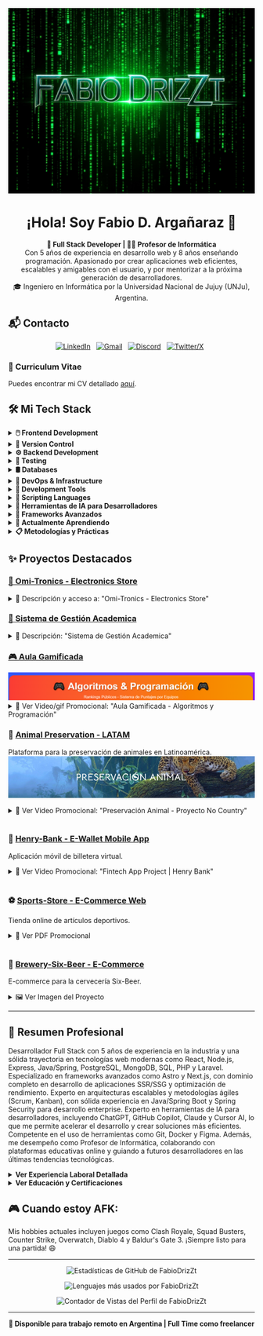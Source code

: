 <img src="https://raw.githubusercontent.com/FabioDrizZt/FabioDrizZt/main/img.png" alt="Portada Fabio D. Argañaraz"/>

<h1 align="center">¡Hola! Soy Fabio D. Argañaraz 👋</h1>

<p align="center">
  <strong>🚀 Full Stack Developer | 👨‍🏫 Profesor de Informática </strong><br/>
  Con 5 años de experiencia en desarrollo web y 8 años enseñando programación. Apasionado por crear aplicaciones web eficientes, escalables y amigables con el usuario, y por mentorizar a la próxima generación de desarrolladores. <br/>
  🎓 Ingeniero en Informática por la Universidad Nacional de Jujuy (UNJu), Argentina.
</p>

## 📬 Contacto

<p align="center">
  <a href="https://www.linkedin.com/in/fabiodrizzt" target="_blank"><img src="https://skillicons.dev/icons?i=linkedin" alt="LinkedIn"/></a>&nbsp;&nbsp;
  <a href="mailto:ing.fabio.arg@gmail.com?subject=Hello%20Fabio,%20From%20Github" target="_blank"><img src="https://skillicons.dev/icons?i=gmail" alt="Gmail"/></a>&nbsp;&nbsp;
  <a href="https://discordapp.com/users/70293064240861184" target="_blank"><img src="https://skillicons.dev/icons?i=discord" alt="Discord"/></a>&nbsp;&nbsp;
  <a href="https://twitter.com/fabiodrizzt" target="_blank"><img src="https://skillicons.dev/icons?i=twitter" alt="Twitter/X"/></a>&nbsp;&nbsp;
</p>

### 📄 Curriculum Vitae

Puedes encontrar mi CV detallado [aquí](https://fabiodrizzt.vercel.app/).

## 🛠️ Mi Tech Stack

<details>
  <summary><strong>🖱️ Frontend Development</strong></summary>
  <p align="left">
    <img src="https://skillicons.dev/icons?i=html,css,sass,js,ts,react,bootstrap,tailwind,styledcomponents,figma" alt="Frontend Technologies"/>
  </p>
</details>

<details>
  <summary><strong>🌿 Version Control</strong></summary>
  <p align="left">
    <img src="https://skillicons.dev/icons?i=git,github,gitlab" alt="Version Control"/>
  </p>
</details>

<details>
  <summary><strong>⚙️ Backend Development</strong></summary>
  <p align="left">
    <img src="https://skillicons.dev/icons?i=nodejs,express,php,laravel,java,spring,hibernate,python,flask" alt="Backend Technologies"/>
    <br/>
    <strong>Especializado en:</strong> Java/Spring Boot, Spring Security, microservicios, Node.js, Express, PHP/Laravel, Python/Flask
  </p>
</details>

<details>
  <summary><strong>🧪 Testing</strong></summary>
  <p align="left">
    <img src="https://skillicons.dev/icons?i=jest,vitest" alt="Testing Tools"/>
    <br/>
    <strong>Experiencia en:</strong> Jest, Vitest - Pruebas unitarias y de integración
  </p>
</details>

<details>
  <summary><strong>🛢️ Databases</strong></summary>
  <p align="left">
    <img src="https://skillicons.dev/icons?i=mongodb,mysql,postgres,sequel" alt="Databases"/>
    <br/>
    <strong>Experiencia sólida en:</strong> PostgreSQL (diseño de esquemas relacionales y optimización de consultas), MongoDB, MySQL
  </p>
</details>

<details>
  <summary><strong>🚀 DevOps & Infrastructure</strong></summary>
  <p align="left">
    <img src="https://skillicons.dev/icons?i=docker,bash,netlify,vercel" alt="DevOps Tools"/>
    <br/>
    <strong>Experiencia en:</strong> Docker (containerización y deployment), Bash scripting, Netlify, Vercel, CI/CD, deployment automatizado
  </p>
</details>

<details>
  <summary><strong>🔧 Development Tools</strong></summary>
  <p align="left">
    <img src="https://skillicons.dev/icons?i=vscode,idea,maven,postman,vite,bun,md" alt="Development Tools"/>
    <br/>
    <strong>Especializado en:</strong> Visual Studio Code, IntelliJ IDEA, Postman, Vite, Bun, Maven, Markdown
  </p>
</details>

<details>
  <summary><strong>📜 Scripting Languages</strong></summary>
  <p align="left">
    <img src="https://skillicons.dev/icons?i=py,bash" alt="Scripting Languages"/>
  </p>
</details>

<details>
  <summary><strong>🤖 Herramientas de IA para Desarrolladores</strong></summary>
  <p align="left">
    <img src="https://skillicons.dev/icons?i=vercel,github" alt="AI Tools"/>
    <br/>
    <strong>Especializado en:</strong> GitHub Copilot, Claude, Cursor AI, V0.dev y otras herramientas de desarrollo asistido por IA
  </p>
</details>

<details>
  <summary><strong>🚀 Frameworks Avanzados</strong></summary>
  <p align="left">
    <img src="https://skillicons.dev/icons?i=astro,nextjs" alt="Advanced Frameworks"/>
    <br/>
    <strong>Dominio completo en:</strong> Astro (SSG/SSR), Next.js (App Router, Server Components, API Routes)
  </p>
</details>

<details>
  <summary><strong>🌱 Actualmente Aprendiendo</strong></summary>
  <p align="left">
    <img src="https://skillicons.dev/icons?i=go" alt="Currently Learning"/>
    <br/>
    <strong>Explorando:</strong> Go (Golang) - Desarrollo de microservicios y aplicaciones de alto rendimiento
  </p>
</details>

<details>
  <summary><strong>📋 Metodologías y Prácticas</strong></summary>
  <p align="left">
    <strong>Metodologías Ágiles:</strong> Scrum, Kanban - Experiencia en equipos colaborativos<br/>
    <strong>Code Reviews:</strong> Mantenimiento de calidad de código<br/>
    <strong>Testing:</strong> Jest, Vitest para pruebas unitarias<br/>
    <strong>Comunicación:</strong> Habilidades sólidas de trabajo en equipo y mentoría
  </p>
</details>

## ✨ Proyectos Destacados
 
### [🛒 Omi-Tronics - Electronics Store](http://omi-tronics.vercel.app/)

<details>
  <summary>📜 Descripción y acceso a: "Omi-Tronics - Electronics Store"</summary>
  <a href='http://omi-tronics.vercel.app/' target="_blank">
    <img src='https://raw.githubusercontent.com/FabioDrizZt/FabioDrizZt/main/omi-tronics.png' alt='Imagen Promocional Omi-Tronics'/>
  </a>
  <p align="center">Omi-Tronics es tu tienda online de confianza en tecnología. Encontrá TV-box, consolas, mouses, teclados, auriculares y mucho más, con las mejores marcas y precios competitivos.</p>
</details>

### [🏫 Sistema de Gestión Academica](https://gestion-academica.vercel.app/)

<details>
  <summary>📜 Descripción: "Sistema de Gestión Academica"</summary>
  <a href='https://gestion-academica.vercel.app/' target="_blank">
    <img src='https://raw.githubusercontent.com/FabioDrizZt/FabioDrizZt/main/sga.png' alt='Imágen promocional del Sistema de Gestión Academica'/>
  </a>
  <p align="center"> <strong>Sistema de Gestión Académica</strong> completo y robusto, diseñado para optimizar y digitalizar los procesos educativos de una institución. La plataforma centraliza la información y ofrece una experiencia de usuario intuitiva y diferenciada a través de tres paneles principales, cada uno con funcionalidades específicas para cada rol: <strong>Administración</strong>, <strong>Profesor</strong> y <strong>Alumno</strong>.</p>

<hr>

  <details>
        <summary>Panel de Administración: Control Total y Centralizado</summary>
        <div class="content">
          <img src='https://raw.githubusercontent.com/FabioDrizZt/FabioDrizZt/main/sga-admin.gif' alt='Imágen promocional del Sistema de Gestión Academica'/>
            <p>El panel de administración es el núcleo del sistema y proporciona un control exhaustivo sobre todos los aspectos de la vida académica de la institución.</p>
            <p><strong>Funcionalidades Clave:</strong></p>
            <ul>
                <li><strong>Gestión de Usuarios:</strong> Administración completa de los perfiles de <strong>alumnos</strong> y <strong>profesores</strong>, incluyendo altas, bajas y modificaciones de su información personal y académica.</li>
                <li><strong>Gestión Académica:</strong> Configuración y administración de <strong>carreras</strong>, <strong>materias</strong>, <strong>cursos</strong> y <strong>mesas de exámenes</strong>. Permite una organización flexible y adaptada a las necesidades de la institución.</li>
                <li><strong>Control de Procesos:</strong> Administración de las <strong>fechas de inscripción</strong> a cursadas y exámenes, asegurando un cronograma ordenado.</li>
                <li><strong>Administración de Documentación:</strong> Gestión de solicitudes de <strong>certificados de alumno regular</strong> y administración de los <strong>títulos secundarios</strong> de los estudiantes.</li>
                <li><strong>Visualización Global:</strong> Acceso directo al <strong>Calendario Académico</strong> para una visión general de todas las actividades planificadas.</li>
            </ul>
        </div>
    </details>



  <details>
        <summary>Panel del Alumno: Autonomía y Acceso a la Información</summary>
        <div class="content">
    <img src='https://raw.githubusercontent.com/FabioDrizZt/FabioDrizZt/main/sga-alumno.gif' alt='Imágen promocional del Sistema de Gestión Academica'/>
            <p>El portal del alumno está enfocado en la autogestión, brindando a los estudiantes acceso directo a toda su información académica y a los procesos clave de su carrera.</p>
            <p><strong>Funcionalidades Clave:</strong></p>
            <ul>
                <li><strong>Inscripciones Online:</strong> Los alumnos pueden <strong>inscribirse a las materias</strong> que deseen cursar y <strong>anotarse en las mesas de exámenes finales</strong> de forma autónoma.</li>
                <li><strong>Seguimiento Académico:</strong> Acceso a "Mis Cursadas" para visualizar sus materias en curso, notas y condición final, además de poder <strong>consultar su ficha académica</strong> completa para ver su progreso histórico.</li>
                <li><strong>Historial de Trámites:</strong> Consulta del <strong>registro de todas sus inscripciones</strong> a cursadas y exámenes.</li>
                <li><strong>Autoservicio de Documentación:</strong> Posibilidad de <strong>generar y descargar certificados de alumno regular</strong> de forma inmediata.</li>
                <li><strong>Información Clave:</strong> Visualización del <strong>Calendario Académico</strong> para estar al tanto de todas las fechas importantes.</li>
            </ul>
        </div>
    </details>
    <details>
        <summary>Panel del Profesor: Herramientas para la Enseñanza</summary>
        <div class="content">
            <p>Este panel está diseñado para facilitar las tareas diarias de los docentes, permitiéndoles gestionar sus cursos y alumnos de manera eficiente.</p>
            <p><strong>Funcionalidades Clave:</strong></p>
            <ul>
                <li><strong>Consulta de Inscriptos:</strong> Visualización rápida y sencilla de los alumnos inscriptos a sus mesas de examen.</li>
                <li><strong>Gestión de Cursos:</strong> Acceso a la planilla de inscriptos de cada curso a su cargo, con funcionalidades para el <strong>registro de notas parciales</strong> y la carga de <strong>condiciones finales</strong>.</li>
                <li><strong>Calendario Académico:</strong> Consulta del cronograma de actividades académicas relevantes.</li>
                <li><strong>Perfil Personal:</strong> Autogestión de su información de contacto y credenciales de acceso.</li>
            </ul>
        </div>
    </details>
</details>

### [🎮 Aula Gamificada](https://ranking-ayp-c2.vercel.app/)

<a href='https://ranking-ayp-c2.vercel.app/' target="_blank">
  <img src='https://raw.githubusercontent.com/FabioDrizZt/FabioDrizZt/main/Aula%20Gamificada.png' alt='Banner Animal Preservation'/>
</a>

<details>
  <summary>🎥 Ver Video/gif Promocional: "Aula Gamificada - Algoritmos y Programación"</summary>
  <p align="center">
    <a href='https://ranking-ayp-c2.vercel.app/' target="_blank">
        <img src='https://raw.githubusercontent.com/FabioDrizZt/FabioDrizZt/main/aulaGamificada.gif' alt='Video Promocional del Aula Gamificada' loading="lazy">
    </a>
      
  </p>
  <p align="center">Este video destaca las funcionalidades del aula gamificada aplicada a la materia 'Algoritmos y Programación' para alumnos de primer año, motivando el aprendizaje y la autosuperación, sumando quizizz interactivos para reforzar contenidos teóricos y el trabajo en grupo para superar ejercitaciones prácticas en los fundamentos de programación.</p>
</details>

### 🐅 <a href='https://github.com/No-Country/c15-57-ft-react-agregarback'>Animal Preservation - LATAM</a>
Plataforma para la preservación de animales en Latinoamérica.
<a href='https://preservacion-animal.vercel.app/' target="_blank">
  <img src='https://raw.githubusercontent.com/FabioDrizZt/FabioDrizZt/main/BannerPA.png' alt='Banner Animal Preservation'/>
</a>
<details>
  <summary>🎥 Ver Video Promocional: "Preservación Animal - Proyecto No Country"</summary>
  <p align="center">
    <a href='https://www.youtube.com/watch?v=LI2rAvHT0Tk' target="_blank">
      <img src='https://raw.githubusercontent.com/FabioDrizZt/FabioDrizZt/main/youtube.jpg' alt='Video Promocional Animal Preservation'/>
    </a>
  </p>
  <p align="center">Este video destaca los esfuerzos de preservación animal, enfocándose en el Jaguar y otras especies en peligro en América Latina.</p>
</details>

<br/>

### 🏦 <a href="https://github.com/FabioDrizZt/Henry-Bank">Henry-Bank - E-Wallet Mobile App</a>
Aplicación móvil de billetera virtual.
<details>
  <summary>🎥 Ver Video Promocional: "Fintech App Project | Henry Bank"</summary>
  <p align="center">
    <a href="https://www.youtube.com/watch?v=t1KtkQB5uQ8" target="_blank">
      <img src="https://img.youtube.com/vi/t1KtkQB5uQ8/0.jpg" alt="Video Promocional Henry-Bank" width="80%"/>
    </a>
  </p>
  <p align="center">Presentación de la aplicación fintech Henry Bank, sus características y el equipo detrás del proyecto.</p>
</details>

<br/>

### ⚽ <a href="https://github.com/FabioDrizZt/Sports-Store">Sports-Store - E-Commerce Web</a>
Tienda online de artículos deportivos.
<details>
  <summary>📄 Ver PDF Promocional</summary>
  <p align="center">
    <a href="https://drive.google.com/file/d/1E2S9S1wIcEggOzahfIlARxQIjqSEihGI/view?usp=sharing" target="_blank">
      <img src="https://i.imgur.com/zPYlynO.png" alt="PDF Promocional Sports-Store" width="80%">
    </a>
  </p>
</details>

<br/>

### 🍺 <a href="https://github.com/FabioDrizZt/Brewery-Six-Beer">Brewery-Six-Beer - E-Commerce</a>
E-commerce para la cervecería Six-Beer.
<details>
  <summary>🖼️ Ver Imagen del Proyecto</summary>
  <p align='center'>
    <img src='https://user-images.githubusercontent.com/65245824/95817516-0a599d80-0cf8-11eb-9eee-d9bdba249a6d.png' width="80%" alt="Imagen del Proyecto Brewery-Six-Beer">
  </p>
</details>

---

## 💼 Resumen Profesional

Desarrollador Full Stack con 5 años de experiencia en la industria y una sólida trayectoria en tecnologías web modernas como React, Node.js, Express, Java/Spring, PostgreSQL, MongoDB, SQL, PHP y Laravel. Especializado en frameworks avanzados como Astro y Next.js, con dominio completo en desarrollo de aplicaciones SSR/SSG y optimización de rendimiento. Experto en arquitecturas escalables y metodologías ágiles (Scrum, Kanban), con sólida experiencia en Java/Spring Boot y Spring Security para desarrollo enterprise. Experto en herramientas de IA para desarrolladores, incluyendo ChatGPT, GitHub Copilot, Claude y Cursor AI, lo que me permite acelerar el desarrollo y crear soluciones más eficientes. Competente en el uso de herramientas como Git, Docker y Figma. Además, me desempeño como Profesor de Informática, colaborando con plataformas educativas online y guiando a futuros desarrolladores en las últimas tendencias tecnológicas.

<details>
  <summary><strong>Ver Experiencia Laboral Detallada</strong></summary>

### Experiencia Laboral

<details>
  <summary><strong>🎓 Experiencia Académica y Docente (2016 - Actualidad)</strong></summary>

<details>
  <summary><strong>Posiciones Actuales (2022 - Actualidad)</strong></summary>

##### Professor - Full Stack Web Programming MERN, Models and Simulation, Computer Science, Fundamentals of AI | [Universidad Católica de Santiago del Estero](https://www.ucse.edu.ar/) | Sep 2017 – Actualidad
- Liderazgo en el desarrollo del currículo de Programación Web Full Stack usando el stack MERN.
- Supervisión de proyectos basados en IA y facilitación de aprendizaje basado en simulación en el curso de Modelos y Simulación para estudiantes de Ciencias de la Computación.

##### Professor - Full Stack Development | [ADA School](https://ada-school.org/) | Feb 2024 – Actualidad
- Enseñanza de desarrollo full-stack con enfoque en Java, Spring Boot, H2, MongoDB y PostgreSQL en entorno de aprendizaje remoto.
- Utilización de herramientas y tecnologías modernas para una educación integral en desarrollo full-stack.

##### Professor - Full Stack Web Development | [Universidad Nacional de Tres de Febrero](https://untref.edu.ar/) | May 2023 – Actualidad
- Creación de materiales de curso y ejercicios prácticos enfocados en HTML, CSS, JavaScript, React, Node.js, Express, MongoDB, SQL, MySQL y JWT.
- Proporcionar una experiencia de aprendizaje integral en construcción y seguridad de aplicaciones web.

##### Professor - Full Stack Web Development | [DigitalMind](https://www.soydigitalmind.com/) | May 2022 – Actualidad
- Desarrollo de materiales de curso y ejercicios para desarrollo frontend con React.
- Enseñanza de desarrollo backend usando PHP, Laravel y sistemas de control de versiones.
- Integración de frontend y backend para construir aplicaciones full-stack robustas.

</details>

<details>
  <summary><strong>Posiciones Anteriores (2016 - 2024)</strong></summary>

##### Professor - Introduction to Computer Science as a Management Tool | [Ledesma](https://www.ledesma.com.ar/) | May 2021 – Jul 2024
- Colaboración con la Universidad Nacional de Jujuy en el Programa de Innovación y Tecnología de Ledesma.
- Enseñanza de conceptos clave como interfaces de usuario, control de versiones, hardware y redes.

##### Professor - Full Stack Development | [Next U](https://www.linkedin.com/company/next-u-open-education) | May 2022 – May 2024
- Liderazgo en cursos de desarrollo web Full Stack enfocados en Java, Spring Boot y React.
- Guía a estudiantes en la construcción de aplicaciones full-stack con backend Spring Boot y frontend React.

##### Professor - Certified Tech Developer | [Digital House](https://www.digitalhouse.com/ar/) | Ene 2021 – Abr 2021
- Enseñanza de habilidades técnicas y blandas fundamentales en el programa Certified Tech Developer.
- Colaboración con Mercado Libre y Globant.

##### Professor - Introduction to Computer Science, Database I, Database II, Programming Methodology | [Faculty of Engineering - UNJu](https://www.fi.unju.edu.ar/) | May 2016 – Dic 2019
- Enseñanza de metodologías de programación y bases de datos en el programa de Ingeniería en Informática de la Universidad Nacional de Jujuy.

</details>

</details>

<details>
  <summary><strong>💼 Experiencia Profesional</strong></summary>

<details>
  <summary><strong>🚀 Proyectos Destacados 2025 | Next.js & Supabase</strong></summary>

- Desarrollo de aplicaciones web modernas utilizando Next.js 14+ con App Router y Supabase como backend completo.
- **Tecnologías utilizadas:** Next.js, Supabase, TypeScript, Tailwind CSS, React Server Components, API Routes.

<details>
  <summary><strong>🛒 Omi-Tronics - Electronics Store</strong></summary>

- **URL:** [omi-tronics.vercel.app](http://omi-tronics.vercel.app/)
- **Descripción:** Tienda online de tecnología con TV-box, consolas, mouses, teclados, auriculares y más.
- **Características:** E-commerce completo con carrito de compras, gestión de productos, y sistema de pagos integrado.
- **Stack:** Next.js, Supabase, TypeScript, Tailwind CSS

</details>

<details>
  <summary><strong>🏫 Sistema de Gestión Académica</strong></summary>

- **URL:** [gestion-academica.vercel.app](https://gestion-academica.vercel.app/)
- **Descripción:** Sistema completo para optimizar y digitalizar procesos educativos con tres paneles: Administración, Profesor y Alumno.
- **Características:** 
  - Panel de Administración: Gestión de usuarios, carreras, materias, cursos y mesas de exámenes
  - Panel del Alumno: Inscripciones online, seguimiento académico, autoservicio de documentación
  - Panel del Profesor: Consulta de inscriptos, gestión de cursos, registro de notas
- **Stack:** Next.js, Supabase, TypeScript, Tailwind CSS

</details>

<details>
  <summary><strong>🎮 Aula Gamificada</strong></summary>

- **URL:** [ranking-ayp-c2.vercel.app](https://ranking-ayp-c2.vercel.app/)
- **Descripción:** Plataforma gamificada para la materia 'Algoritmos y Programación' con sistema de ranking y motivación estudiantil.
- **Características:** Sistema de puntuación, quizizz interactivos, trabajo en grupo, ejercitaciones prácticas.
- **Stack:** Next.js, Supabase, TypeScript, Tailwind CSS

</details>

</details>

<details>
  <summary><strong>Full Stack Web Developer | Freelance | Ene 2022 – Oct 2023</strong></summary>

- Completé múltiples proyectos freelance, desarrollando aplicaciones full-stack como App de Gestión Interna, App para Refugios de Animales y sistema de gestión de inventario.
- **Tecnologías utilizadas:** React, Node.js, MongoDB, PostgreSQL, JavaScript, TypeScript.

<details>
  <summary><strong>Proyectos Destacados</strong></summary>

- **App de Gestión Interna:** Control de turnos de personal, validación de usuarios y gestión de BBDD con MongoDB, desarrollo front-end con React y testing unitario con Jest.
- **Startup de Productos Artesanales:** Análisis de requerimientos, gestión de inventario, desarrollo front-end con JavaScript, TypeScript y React, desarrollo back-end con Node.js.
- **App de Control Interno:** Sistema para gestión de turnos y servidores, consultas en tiempo real, monitoreo de errores, gráficas estadísticas en front-end con React y TypeScript, desarrollo back-end con Node.js y MongoDB.
- **App para Refugios de Animales:** Desarrollo front-end con JavaScript, TypeScript, React, Redux y CSS, diseño y desarrollo de BBDD con PostgreSQL.

</details>

</details>

<details>
  <summary><strong>Technological Referent | UNICEF Argentina | May 2018 – Dic 2018</strong></summary>

- Coordinación de equipos técnicos y provisión de capacitación en mantenimiento de redes para escuelas secundarias rurales.
- Colaboración con UNICEF y el Ministerio de Educación de Jujuy.

</details>

<details>
  <summary><strong>Instructor | Plan 111 Mil | Sep 2017 – Dic 2018</strong></summary>

- Enseñanza de técnicas de programación, programación orientada a objetos, bases de datos y desarrollo de software.
- **Tecnologías:** Java, MySQL, PseInt como parte del Plan Nacional 111 Mil.

</details>

</details>

<details>
  <summary><strong>🚀 Resumen de Competencias Clave</strong></summary>

- **Desarrollo Full Stack:** JavaScript, TypeScript, React, Redux, Astro, Next.js, Node.js, Express, Java, Spring Boot, PHP, Laravel
- **Bases de Datos:** PostgreSQL, MongoDB, MySQL, H2
- **Herramientas de IA:** GitHub Copilot, ChatGPT, Claude, Cursor AI
- **Metodologías:** Scrum, Kanban, Code Reviews, Testing (Jest, Vitest)
- **DevOps:** Docker, CI/CD, deployment automatizado
- **Educación:** 8+ años de experiencia docente en múltiples instituciones

</details>

</details>

<details>
  <summary><strong>Ver Educación y Certificaciones</strong></summary>

## 🎓 Educación

- **Ingeniería en Informática** | Universidad Nacional de Jujuy | 2009 - 2015 (Graduado)
  - 🏆 **Medalla al Mejor Promedio de la Carrera** - Reconocimiento académico por excelencia académica

## 📜 Cursos y Certificaciones

- Django Web Framework | Pluralsight, 2022.
- Python Advanced Programming | Real Python, 2022.
- Python for Data Science & Machine Learning | Coursera, 2022.
- Spring Security & Microservices | Pluralsight, 2021.
- Spring Framework & Spring Boot | Udemy, 2021.
- Java Enterprise Development | Oracle University, 2021.
- Introducción a la Gestión Ágil de Proyectos con Azure DevOps | UCSE, 2020.
- React and Redux | Sololearn, 2020.
- CSS | Sololearn, 2019.
- JavaScript | Sololearn, 2019.
- SQL | Sololearn, 2019.
- C, C#, HTML, Java, Python 3 | Sololearn, 2019.
- Git Course | Codecademy, 2017.
- Java Course, SQL Course | Codecademy, 2017.
</details>

## 🎮 Cuando estoy AFK:
Mis hobbies actuales incluyen juegos como Clash Royale, Squad Busters, Counter Strike, Overwatch, Diablo 4 y Baldur's Gate 3. ¡Siempre listo para una partida! 😄

---

<p align="center">
  <img src="https://github-readme-stats.vercel.app/api?username=FabioDrizZt&show_icons=true&theme=dracula" alt="Estadísticas de GitHub de FabioDrizZt"/>
</p>

<p align="center">
  <img src="https://github-readme-stats.vercel.app/api/top-langs/?username=FabioDrizZt&hide_progress=true&langs_count=8&rank_icon=github&theme=dracula&hide=papyrus,hack,shell" alt="Lenguajes más usados por FabioDrizZt"/>
</p>

<p align="center">
  <img src="https://komarev.com/ghpvc/?username=FabioDrizZt&label=Vistas%20del%20Perfil&color=0e75b6&style=flat" alt="Contador de Vistas del Perfil de FabioDrizZt"/>
</p>

---

<p align="center">
  <strong>💼 Disponible para trabajo remoto en Argentina | Full Time como freelancer</strong>
</p>
